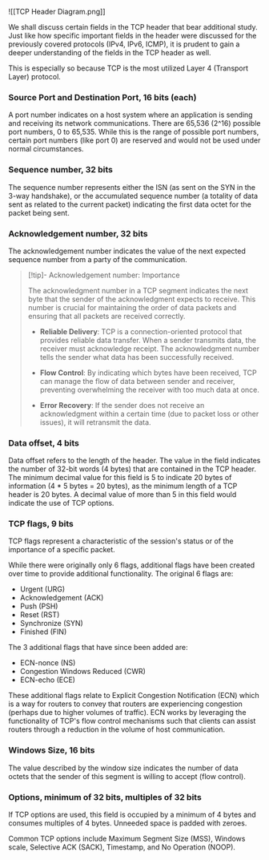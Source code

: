 ![[TCP Header Diagram.png]]

We shall discuss certain fields in the TCP header that bear additional study. Just like how specific important fields in the header were discussed for the previously covered protocols (IPv4, IPv6, ICMP), it is prudent to gain a deeper understanding of the fields in the TCP header as well. 

This is especially so because TCP is the most utilized Layer 4 (Transport Layer) protocol. 

### Source Port and Destination Port, 16 bits (each)
A port number indicates on a host system where an application is sending and receiving its network communications. There are 65,536 (2^16) possible port numbers, 0 to 65,535. While this is the range of possible port numbers, certain port numbers (like port 0) are reserved and would not be used under normal circumstances.

### Sequence number, 32 bits
The sequence number represents either the ISN (as sent on the SYN in the 3-way handshake), or the accumulated sequence number (a totality of data sent as related to the current packet) indicating the first data octet for the packet being sent. 

### Acknowledgement number, 32 bits
The acknowledgement number indicates the value of the next expected sequence number from a party of the communication. 

>[!tip]- Acknowledgement number: Importance
>
>The acknowledgment number in a TCP segment indicates the next byte that the sender of the acknowledgment expects to receive. This number is crucial for maintaining the order of data packets and ensuring that all packets are received correctly.
>
>- **Reliable Delivery**: TCP is a connection-oriented protocol that provides reliable data transfer. When a sender transmits data, the receiver must acknowledge receipt. The acknowledgment number tells the sender what data has been successfully received.
>
>- **Flow Control**: By indicating which bytes have been received, TCP can manage the flow of data between sender and receiver, preventing overwhelming the receiver with too much data at once.
>
>- **Error Recovery**: If the sender does not receive an acknowledgment within a certain time (due to packet loss or other issues), it will retransmit the data.

### Data offset, 4 bits
Data offset refers to the length of the header. The value in the field indicates the number of 32-bit words (4 bytes) that are contained in the TCP header. The minimum decimal value for this field is 5 to indicate 20 bytes of information (4 * 5 bytes = 20 bytes), as the minimum length of a TCP header is 20 bytes. A decimal value of more than 5 in this field would indicate the use of TCP options.

### TCP flags, 9 bits
TCP flags represent a characteristic of the session's status or of the importance of a specific packet. 

While there were originally only 6 flags, additional flags have been created over time to provide additional functionality. The original 6 flags are:
- Urgent (URG)
- Acknowledgement (ACK)
- Push (PSH)
- Reset (RST)
- Synchronize (SYN)
- Finished (FIN)

The 3 additional flags that have since been added are:
- ECN-nonce (NS)
- Congestion Windows Reduced (CWR)
- ECN-echo (ECE)

These additional flags relate to Explicit Congestion Notification (ECN) which is a way for routers to convey that routers are experiencing congestion (perhaps due to higher volumes of traffic). ECN works by leveraging the functionality of TCP's flow control mechanisms such that clients can assist routers through a reduction in the volume of host communication. 

### Windows Size, 16 bits
The value described by the window size indicates the number of data octets that the sender of this segment is willing to accept (flow control).

### Options, minimum of 32 bits, multiples of 32 bits
If TCP options are used, this field is occupied by a minimum of 4 bytes and consumes multiples of 4 bytes. Unneeded space is padded with zeroes.

Common TCP options include Maximum Segment Size (MSS), Windows scale, Selective ACK (SACK), Timestamp, and No Operation (NOOP).